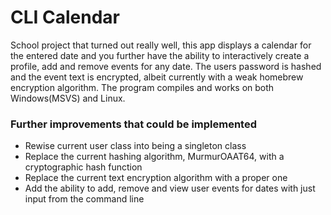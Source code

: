 # CLI Calendar
School project that turned out really well, this app displays a calendar for the entered date and you further have the ability to interactively create a profile, add and remove events for any date.
The users password is hashed and the event text is encrypted, albeit currently with a weak homebrew encryption algorithm.
The program compiles and works on both Windows(MSVS) and Linux.

### Further improvements that could be implemented

* Rewise current user class into being a singleton class
* Replace the current hashing algorithm, MurmurOAAT64, with a cryptographic hash function
* Replace the current text encryption algorithm with a proper one
* Add the ability to add, remove and view user events for dates with just input from the command line
